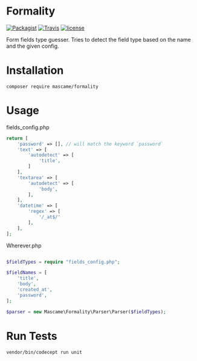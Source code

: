 # Formality

[![Packagist](https://img.shields.io/packagist/v/mascame/formality.svg?maxAge=2592000?style=plastic)](https://packagist.org/packages/mascame/formality)
[![Travis](https://img.shields.io/travis/marcmascarell/formality.svg?maxAge=2592000?style=plastic)](https://travis-ci.org/marcmascarell/formality)
[![license](https://img.shields.io/github/license/marcmascarell/formality.svg?maxAge=2592000?style=plastic)](https://github.com/marcmascarell/formality)

Form fields type guesser. Tries to detect the field type based on the name and the given config.

# Installation

`composer require mascame/formality`

# Usage

fields_config.php
```php
return [
    'password' => [], // will match the keyword `password`
    'text' => [
        'autodetect' => [
            'title',  
        ]
    ],
    'textarea' => [
        'autodetect' => [
            'body',  
        ],
    ],
    'datetime' => [
        'regex' => [
            '/_at$/'
        ],
    ],
];
```

Wherever.php
```php

$fieldTypes = require "fields_config.php";

$fieldNames = [
    'title',
    'body',
    'created_at',
    'password',
];

$parser = new Mascame\Formality\Parser\Parser($fieldTypes);

```

# Run Tests

`vendor/bin/codecept run unit`